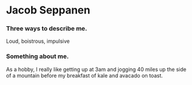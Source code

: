 # Jacob Seppanen

### Three ways to describe me.
Loud, boistrous, impulsive

### Something about me.
As a hobby, I really like getting up at 3am and jogging 40 miles up the side of a mountain before my breakfast of kale and avacado on toast.
